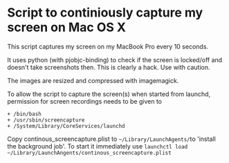 # Script to continiously capture my screen on Mac OS X

This script captures my screen on my MacBook Pro every 10 seconds. 

It uses python (with pjobjc-binding) to check if the screen is locked/off and doesn't take screenshots then.
This is clearly a hack. Use with caution.

The images are resized and compressed with imagemagick.

To allow the script to capture the screen(s) when started from launchd, permission for screen recordings needs to be given to

```
+ /bin/bash
+ /usr/sbin/screencapture
+ /System/Library/CoreServices/launchd
```

Copy continous_screencapture.plist to ```~/Library/LaunchAgents/```to 'install the background job'.
To start it immediately use ```launchctl load ~/Library/LaunchAngents/continous_screencapture.plist```